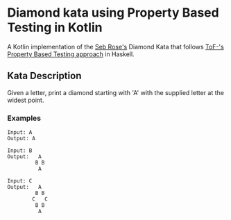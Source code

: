 # Diamond kata using Property Based Testing in Kotlin

A Kotlin implementation of the [Seb Rose's](https://twitter.com/sebrose) Diamond Kata that follows [ToF-'s Property Based Testing approach](https://github.com/ToF-/DiamondKata/blob/master/Haskell/Specs.hs) in Haskell. 

## Kata Description

Given a letter, print a diamond starting with 'A' with the supplied letter at the widest point.

### Examples
```
Input: A
Output: A

Input: B
Output:   A
         B B
          A

Input: C
Output:   A
         B B
        C   C
         B B
          A
```